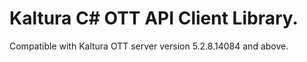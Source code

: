# Kaltura C# OTT API Client Library.
Compatible with Kaltura OTT server version 5.2.8.14084 and above.
